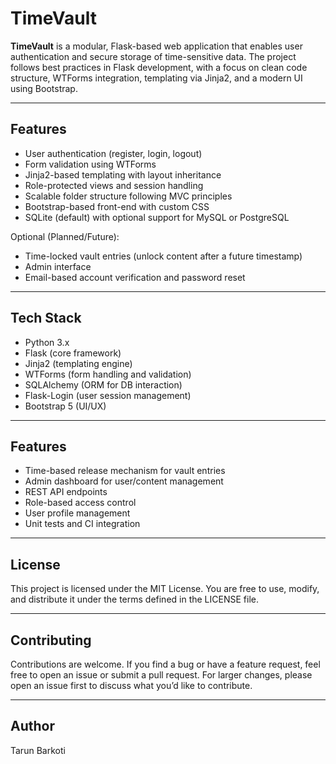 # TimeVault

**TimeVault** is a modular, Flask-based web application that enables user authentication and secure storage of time-sensitive data. The project follows best practices in Flask development, with a focus on clean code structure, WTForms integration, templating via Jinja2, and a modern UI using Bootstrap.

---

## Features

- User authentication (register, login, logout)
- Form validation using WTForms
- Jinja2-based templating with layout inheritance
- Role-protected views and session handling
- Scalable folder structure following MVC principles
- Bootstrap-based front-end with custom CSS
- SQLite (default) with optional support for MySQL or PostgreSQL

Optional (Planned/Future):
- Time-locked vault entries (unlock content after a future timestamp)
- Admin interface
- Email-based account verification and password reset

---

## Tech Stack

- Python 3.x
- Flask (core framework)
- Jinja2 (templating engine)
- WTForms (form handling and validation)
- SQLAlchemy (ORM for DB interaction)
- Flask-Login (user session management)
- Bootstrap 5 (UI/UX)

---

## Features

- Time-based release mechanism for vault entries
- Admin dashboard for user/content management
- REST API endpoints
- Role-based access control
- User profile management
- Unit tests and CI integration

---

## License

This project is licensed under the MIT License. You are free to use, modify, and distribute it under the terms defined in the LICENSE file.

---

## Contributing

Contributions are welcome. If you find a bug or have a feature request, feel free to open an issue or submit a pull request. For larger changes, please open an issue first to discuss what you’d like to contribute.

---

## Author

Tarun Barkoti
